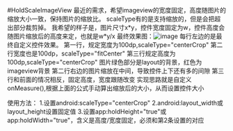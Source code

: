 #HoldScaleImageView
最近的需求，希望imageview的宽度固定，高度随图片的缩放大小一致，保持图片的缩放比。
scaleType有的是支持缩放的，但是会把超出部分裁剪掉。
我希望的样子是，图片尺寸x\*y，控件宽度固定为w，控件高度会随图片缩放后的高度来定，也就是w\*y/x
最终效果图：![image](https://github.com/Blankeer/HoldScaleImageView/blob/master/image.png)
每行左边的是最终自定义控件效果。
第一行，规定宽度为100dp,scaleType="centerCrop"
第二行宽度也是100dp，scaleType="fitCenter"
第三行规定高度为100dp,scaleType="centerCrop"
图片绿色部分是layout的背景，红色为imageview背景
第二行右边的图片缩放在中间，导致控件上下还有多的间隙
第三行和前面的情况相反，固定高度，宽度跟随改变
实现思路就是自定义onMeasure(),根据上面的公式手动算出缩放后的大小，从而设置控件大小

使用方法：
1.设置android:scaleType="centerCrop"
2.android:layout_width或layout_height设置固定值
3.设置app:holdHeight="true"或app:holdWidth="true"，含义是高度/宽度固定，必须和第2条设置的对应


